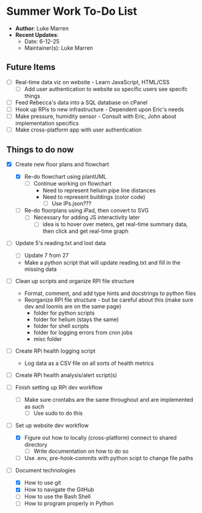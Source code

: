# Summer Work To-Do List

- **Author**: Luke Marren
- **Recent Updates**:
  - Date: 6-12-25
  - Maintainer(s): Luke Marren

## Future Items
- [ ] Real-time data viz on website - Learn JavaScript, HTML/CSS
    - [ ] Add user authentication to website so specific users see specifc things
- [ ] Feed Rebecca's data into a SQL database on cPanel
- [ ] Hook up RPis to new infrastructure - Dependent upon Eric's needs
- [ ] Make pressure, humidity sensor - Consult with Eric, John about implementation specifics
- [ ] Make cross-platform app with user authentication

## Things to do now
- [x] Create new floor plans and flowchart
    - [x] Re-do flowchart using plantUML
        - [ ] Continue working on flowchart
            - Need to represent helium pipe line distances
            - Need to represent buildings (color code)
                - [ ] Use IPs.json???
    - [ ] Re-do floorplans using iPad, then convert to SVG
        - [ ] Necessary for adding JS interactivity later
            - [ ] idea is to hover over meters, get real-time summary data, then click and get real-time graph

- [ ] Update 5's reading.txt and lost data
    - [ ] Update 7 from 27
    - Make a python script that will update reading.txt and fill in the missing data

- [ ] Clean up scripts and organize RPI file structure
    - Format, comment, and add type hints and docstrings to python files
    - Reorganize RPI file structure - but be careful about this (make sure dev and loomis are on the same page)
        - folder for python scripts
        - folder for helium (stays the same)
        - folder for shell scripts
        - folder for logging errors from cron jobs
        - misc folder

- [ ] Create RPi health logging script
    - Log data as a CSV file on all sorts of health metrics

- [ ] Create RPi health analysis/alert script(s)

- [ ] Finish setting up RPi dev workflow
    - [ ] Make sure crontabs are the same throughout and are implemented as such
        - [ ] Use sudo to do this

- [ ] Set up website dev workflow
    - [x] Figure out how to locally (cross-platform) connect to shared directory
        - [ ] Write documentation on how to do so
    - [ ] Use .env, pre-hook-commits with python scipt to change file paths

- [ ] Document technologies
    - [x] How to use git
    - [x] How to navigate the GitHub
    - [ ] How to use the Bash Shell
    - [ ] How to program properly in Python
